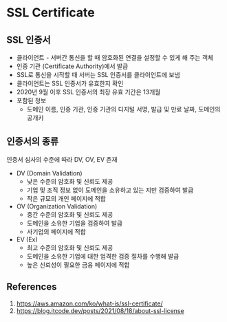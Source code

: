 # SSL Certificate

## SSL 인증서

- 클라이언트 - 서버간 통신을 할 때 암호화된 연결을 설정할 수 있게 해 주는 객체
- 인증 기관 (Certificate Authority)에서 발급
- SSL로 통신을 시작할 때 서버는 SSL 인증서를 클라이언트에 보냄
- 클라이언트는 SSL 인증서가 유효한지 확인
- 2020년 9월 이후 SSL 인증서의 최장 유효 기간은 13개월
- 포함된 정보
  - 도메인 이름, 인증 기관, 인증 기관의 디지털 서명, 발급 및 만료 날짜, 도메인의 공개키

## 인증서의 종류

인증서 심사의 수준에 따라 DV, OV, EV 존재

- DV (Domain Validation)
  - 낮은 수준의 암호화 및 신뢰도 제공
  - 기업 및 조직 정보 없이 도메인을 소유하고 있는 지만 검증하여 발급
  - 작은 규모의 개인 페이지에 적합
- OV (Organization Validation)
  - 중간 수준의 암호화 및 신뢰도 제공
  - 도메인을 소유한 기업을 검증하여 발급
  - 사기업의 페이지에 적합
- EV (Ex)
  - 최고 수준의 암호화 및 신뢰도 제공
  - 도메인을 소유한 기업에 대한 엄격한 검증 절차를 수행해 발급
  - 높은 신뢰성이 필요한 금융 페이지에 적합

## References

1. https://aws.amazon.com/ko/what-is/ssl-certificate/
2. https://blog.itcode.dev/posts/2021/08/18/about-ssl-license
